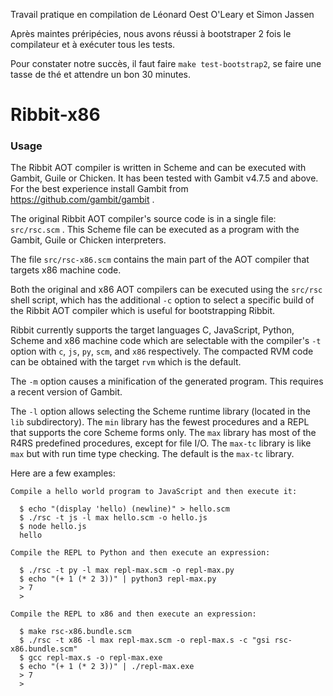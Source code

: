 Travail pratique en compilation de Léonard Oest O'Leary et Simon Jassen

Après maintes préripécies, nous avons réussi à bootstraper 2 fois le compilateur et à exécuter tous les tests. 

Pour constater notre succès, il faut faire `make test-bootstrap2`, se faire une tasse de thé et attendre un bon 30 minutes.

# Ribbit-x86

### Usage

The Ribbit AOT compiler is written in Scheme and can be executed with Gambit, Guile or Chicken. It has been tested with Gambit v4.7.5 and above. For the best experience install Gambit from https://github.com/gambit/gambit .

The original Ribbit AOT compiler's source code is in a single file: `src/rsc.scm` . This Scheme file can be executed as a program with the Gambit, Guile or Chicken interpreters.

The file `src/rsc-x86.scm` contains the main part of the AOT compiler that targets x86 machine code.

Both the original and x86 AOT compilers can be executed using the `src/rsc` shell script, which has the additional `-c` option to select a specific build of the Ribbit AOT compiler which is useful for bootstrapping Ribbit.

Ribbit currently supports the target languages C, JavaScript, Python, Scheme and x86 machine code which are selectable with the compiler's `-t` option with `c`, `js`, `py`, `scm`, and `x86` respectively.  The compacted RVM code can be obtained with the target `rvm` which is the default.

The `-m` option causes a minification of the generated program. This requires a recent version of Gambit.

The `-l` option allows selecting the Scheme runtime library (located in the `lib` subdirectory). The `min` library has the fewest procedures and a REPL that supports the core Scheme forms only. The `max` library has most of the R4RS predefined procedures, except for file I/O. The `max-tc` library is like `max` but with run time type checking. The default is the `max-tc` library.

Here are a few examples:

    Compile a hello world program to JavaScript and then execute it:

      $ echo "(display 'hello) (newline)" > hello.scm
      $ ./rsc -t js -l max hello.scm -o hello.js
      $ node hello.js
      hello

    Compile the REPL to Python and then execute an expression:

      $ ./rsc -t py -l max repl-max.scm -o repl-max.py
      $ echo "(+ 1 (* 2 3))" | python3 repl-max.py
      > 7
      > 

    Compile the REPL to x86 and then execute an expression:

      $ make rsc-x86.bundle.scm
      $ ./rsc -t x86 -l max repl-max.scm -o repl-max.s -c "gsi rsc-x86.bundle.scm"
      $ gcc repl-max.s -o repl-max.exe
      $ echo "(+ 1 (* 2 3))" | ./repl-max.exe
      > 7
      > 
